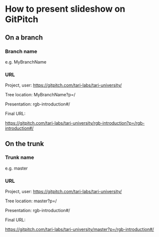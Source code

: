 # How to present slideshow on GitPitch

## On a branch
### Branch name 
e.g. MyBranchName

### URL
Project, user:   https://gitpitch.com/tari-labs/tari-university/

Tree location:   MyBranchName?p=/

Presentation:    rgb-introduction#/

Final URL:

https://gitpitch.com/tari-labs/tari-university/rgb-introduction?p=/rgb-introduction#/

## On the trunk
### Trunk name
e.g. master
### URL
Project, user:   https://gitpitch.com/tari-labs/tari-university/

Tree location:   master?p=/

Presentation:    rgb-introduction#/

Final URL:

https://gitpitch.com/tari-labs/tari-university/master?p=/rgb-introduction#/
